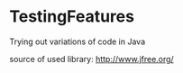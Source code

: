 # TestingFeatures
Trying out variations of code in Java

source of used library: http://www.jfree.org/
